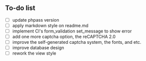 ## To-do list
- [ ] update phpass version
- [ ] apply markdown style on readme.md
- [ ] implement CI's form_validation set_message to show error
- [ ] add one more captcha option, the reCAPTCHA 2.0
- [ ] improve the self-generated captcha system, the fonts, and etc.
- [ ] improve database design
- [ ] rework the view style
